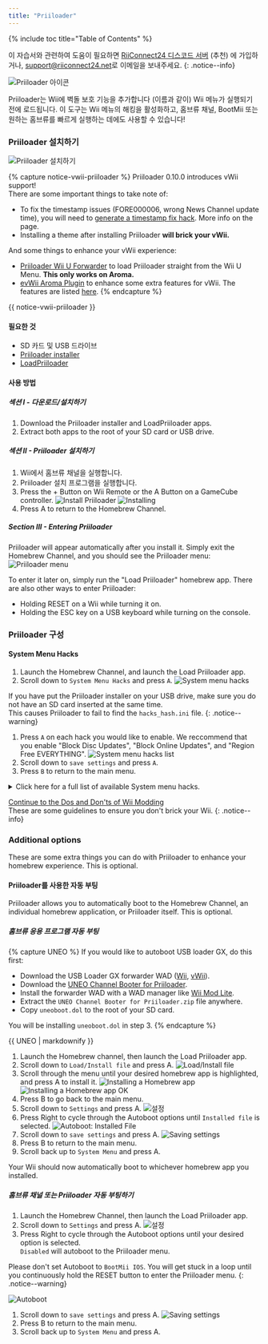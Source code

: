 ```yaml
---
title: "Priiloader"
---
```


{% include toc title="Table of Contents" %}

이 자습서와 관련하여 도움이 필요하면 [RiiConnect24 디스코드 서버](https://discord.gg/rc24) (추천) 에 가입하거나, [support@riiconnect24.net](mailto:support@riiconnect24.net)로 이메일을 보내주세요.
{: .notice--info}

![Priiloader 아이콘](/images/Priiloader/icon.png)

Priiloader는 Wii에 벽돌 보호 기능을 추가합니다 (이름과 같이) Wii 메뉴가 실행되기 전에 로드됩니다. 이 도구는 Wii 메뉴의 해킹을 활성화하고, 홈브류 채널, BootMii 또는 원하는 홈브류를 빠르게 실행하는 데에도 사용할 수 있습니다!

### Priiloader 설치하기

![Priiloader 설치하기](/images/Priiloader/priiloader.jpg)

{% capture notice-vwii-priiloader %}
Priiloader 0.10.0 introduces vWii support! <br> There are some important things to take note of:
- To fix the timestamp issues (FORE000006, wrong News Channel update time), you will need to [generate a timestamp fix hack](https://garyodernichts.github.io/priiloader-patch-gen/). More info on the page.
- Installing a theme after installing Priiloader **will brick your vWii.**

And some things to enhance your vWii experience:
- [Priiloader Wii U Forwarder](https://github.com/DacoTaco/priiloader/releases/download/0.10.0-RC3/PriiloaderWiiUForwarder.wuhb) to load Priiloader straight from the Wii U Menu. **This only works on Aroma.**
- [evWii Aroma Plugin](https://github.com/GaryOderNichts/evwii/releases) to enhance some extra features for vWii. The features are listed [here](https://github.com/GaryOderNichts/evwii#features).
{% endcapture %}

<div class="notice--success" markdown="1">

{{ notice-vwii-priiloader }}
</div>

#### 필요한 것

- SD 카드 및 USB 드라이브
- [Priiloader installer](https://hbb1.oscwii.org/hbb/priiloader/priiloader.zip)
- [LoadPriiloader](https://hbb1.oscwii.org/hbb/LoadPriiloader/LoadPriiloader.zip)

#### 사용 방법

##### 섹션 I - 다운로드/설치하기

1. Download the Priiloader installer and LoadPriiloader apps.
1. Extract both apps to the root of your SD card or USB drive.

##### 섹션 II - Priiloader 설치하기

1. Wii에서 홈브류 채널을 실행합니다.
1. Priiloader 설치 프로그램을 실행합니다.
1. Press the + Button on Wii Remote or the A Button on a GameCube controller. ![Install Priiloader](/images/Priiloader/installer.png) ![Installing](/images/Priiloader/installing.png)
1. Press A to return to the Homebrew Channel.

##### Section III - Entering Priiloader

Priiloader will appear automatically after you install it. Simply exit the Homebrew Channel, and you should see the Priiloader menu: ![Priiloader menu](/images/Priiloader/menu.png)

To enter it later on, simply run the "Load Priiloader" homebrew app. There are also other ways to enter Priiloader:
- Holding RESET on a Wii while turning it on.
- Holding the ESC key on a USB keyboard while turning on the console.

### Priiloader 구성

#### System Menu Hacks

1. Launch the Homebrew Channel, and launch the Load Priiloader app.
1. Scroll down to `System Menu Hacks` and press `A`. ![System menu hacks](/images/Priiloader/menu_hacks.png)

If you have put the Priiloader installer on your USB drive, make sure you do not have an SD card inserted at the same time. <br> This causes Priiloader to fail to find the `hacks_hash.ini` file.
{: .notice--warning}

1. Press `A` on each hack you would like to enable. We reccommend that you enable "Block Disc Updates", "Block Online Updates", and "Region Free EVERYTHING". ![System menu hacks list](/images/Priiloader/system_menu_hacks.png)
1. Scroll down to `save settings` and press `A`.
1. Press `B` to return to the main menu.

<details id="system-menu-hacks-list" class="notice--info" markdown="1">
<summary><a>Click here for a full list of available System menu hacks.</a></summary>

| 핵                                         | 설명                                                                                                                                                                                    |
| ----------------------------------------- | ------------------------------------------------------------------------------------------------------------------------------------------------------------------------------------- |
| Block Disc Updates                        | 게임을 플레이하기 전에 시스템을 강제로 업데이트하도록 하는 일부 게임에 포함된 "Wii 시스템 업데이트" 화면을 제거합니다.                                                                                                                 |
| Block Online Updates                      | Wii 업데이트를 비활성화합니다. 오류 32007과 함께 업데이트가 실패합니다.                                                                                                                                          |
| Auto-Press A at Health Screen             | A 버튼을 자동으로 눌러 "경고 - 건강과 안전을 위하여" 화면을 넘어갈 수 있습니다.                                                                                                                                      |
| Replace Health Screen with Backmenu       | Wii 메뉴로 돌아갈 때 재생되는 애니메이션으로 "경고 - 건강과 안전을 위하여" 화면을 변경합니다.                                                                                                                              |
| Move Disc Channel                         | Wii 메뉴에서 디스크 채널을 어디로든 이동할 수 있습니다. 일반적으로 첫 페이지의 왼쪽 상단에 고정되어 있습니다.                                                                                                                      |
| Wiimmfi Patch v4                          | 디스크 채널에서 실행하는 모든 게임을 Wiimmfi와 함께 사용할 수 있도록 자동으로 패치합니다.                                                                                                                                |
| 480p graphics fix in system menu          | Wii 메뉴에서 480p의 사소한 문제를 수정합니다.                                                                                                                                                         |
| Remove NoCopy Save File Protection        | 일반적으로 허용되지 않는 저장 파일을 데이터 관리에서 SD 카드로 복사할 수 있습니다.                                                                                                                                      |
| Region Free EVERYTHING                    | 다운로드한 응용 프로그램을 포함한 모든 Wii 응용 프로그램의 지역 잠금을 비활성화합니다.                                                                                                                                    |
| ~~No System Menu Sounds AT ALL~~          | ~~Disables all the Wii Menu sound effects.~~ Currently broken.                                                                                                                        |
| No System Menu Background Music           | Wii 메뉴 배경 음악을 비활성화합니다.                                                                                                                                                                |
| Re-Enable Bannerbomb v2                   | 최신 Wii 버전에서 "Bannerbomb" 취약점 공격을 활성화합니다.  홈브류 채널이 이미 설치되어 있는 경우 필요하지 않습니다.                                                                                                            |
| OSReport to UsbGecko(slot B)              | 메모리 카드 슬롯 B에 있는 디버깅 장치로 Wii 메뉴 로그를 전송합니다.                                                                                                                                             |
| OSReport to UsbGecko(GeckoOS,B)           | Gecko OS에서 Wii 메뉴가 실행되는 경우 메모리 카드 슬롯 B에 있는 디버깅 장치로 Wii 메뉴 로그를 전송합니다.                                                                                                                  |
| Force boot into Data Management           | Immediately loads the Wii menu into Data Management.                                                                                                                                  |
| Force Standard Recovery Mode              | Automatically launches the console in recovery mode. Used to launch recovery discs, letting users unbrick their Wii systems.                                                          |
| Remove Diagnostic Disc Check              | Removes a check in the Wii to see if an inserted game matches the title ID of the "Wii Startup Disc".                                                                                 |
| No-Delete HAXX,JODI,DVDX,DISC,DISK,RZDx   | Re-enable channels with these title IDs (originally blocked in system updates due to them being exploits).                                                                            |
| Force Disc Games to run under IOS249      | Make discs use cIOS 249 as the game's IOS. While it cannot allow playing of burned games on its own, it is needed to play burned discs. (Can give you Error 002 on a non-burned game) |
| Remove Deflicker                          | Removes the deflicker filter and makes the Wii Menu appear clearer.                                                                                                                   |
| Block Disc Autoboot                       | This prevents the Wii from instantly launching discs with title IDs starting with 0 or 1 (0x30, 0x31).                                                                                |
| Allow TitleID RAAE, 408x, 410x            | Allows the Wii Menu to read the discs with the title IDs RAAE (Wii Startup Disc), 408x and 410x (Wii Backup Disc)                                                                     |
| Remove IOS16 Disc Error                   | Allows the Wii Menu to launch discs (this is only the Wii Backup Disc) that use IOS16.                                                                                                |
| Mark Network Connection as Tested         | Enables the `Use This Connection` button in the Internet connection settings, regardless of the results of the last connection test.                                                  |
| Always enable WiiConnect24 for vWii       | Enables WiiConnect24 & Standby Connection every time the Wii menu starts. **Requires a reboot after enabling.**                                                                       |
| Create message via Calendar button (vWii) | Clicking on the Calendar button opens the Create Message menu instead of the Calendar, allowing the user to create Memos, send messages to, and register Wii friends.                 |

</details>

[Continue to the Dos and Don'ts of Wii Modding](dosanddonts)<br> These are some guidelines to ensure you don't brick your Wii.
{: .notice--info}

### Additional options

These are some extra things you can do with Priiloader to enhance your homebrew experience. This is optional.

#### Priiloader를 사용한 자동 부팅

Priiloader allows you to automatically boot to the Homebrew Channel, an individual homebrew application, or Priiloader itself. This is optional.

##### 홈브류 응용 프로그램 자동 부팅

{% capture UNEO %}
If you would like to autoboot USB loader GX, do this first:
  * Download the USB Loader GX forwarder WAD ([Wii](https://sourceforge.net/projects/usbloadergx/files/Releases/Forwarders/USB%20Loader%20GX-UNEO_Forwarder_5_1_AHBPROT.wad), [vWii](https://sourceforge.net/projects/usbloadergx/files/Releases/Forwarders/USB%20Loader%20GX-UNEO_Forwarder_5_1_AHBPROT_vWii%20%28Fix%29.wad)).
  * Download the [UNEO Channel Booter for Priiloader](https://sourceforge.net/projects/usbloadergx/files/Releases/Forwarders%20dols/UNEO%20Channel%20Booter%20for%20Priiloader.zip/download).
  * Install the forwarder WAD with a WAD manager like [Wii Mod Lite](wiimodlite).
  * Extract the `UNEO Channel Booter for Priiloader.zip` file anywhere.
  * Copy `uneoboot.dol` to the root of your SD card.

You will be installing `uneoboot.dol` in step 3.
{% endcapture %}

<div class="notice--warning"> {{ UNEO | markdownify }} </div>

1. Launch the Homebrew channel, then launch the Load Priiloader app.
1. Scroll down to `Load/Install file` and press A. ![Load/Install file](/images/Priiloader/menu_install_file.png)
1. Scroll through the menu until your desired homebrew app is highlighted, and press A to install it. ![Installing a Homebrew app](/images/Priiloader/installing_file.png) ![Installing a Homebrew app OK](/images/Priiloader/installing_file_ok.png)
1. Press B to go back to the main menu.
1. Scroll down to `Settings` and press A. ![설정](/images/Priiloader/menu_settings.png)
1. Press Right to cycle through the Autoboot options until `Installed file` is selected. ![Autoboot: Installed File](/images/Priiloader/autoboot_installed_file.png)
1. Scroll down to `save settings` and press A. ![Saving settings](/images/Priiloader/settings_save.png)
1. Press B to return to the main menu.
1. Scroll back up to `System Menu` and press A.

Your Wii should now automatically boot to whichever homebrew app you installed.

##### 홈브류 채널 또는 Priiloader 자동 부팅하기

1. Launch the Homebrew Channel, then launch the Load Priiloader app.
1. Scroll down to `Settings` and press A. ![설정](/images/Priiloader/menu_settings.png)
1. Press Right to cycle through the Autoboot options until your desired option is selected. <br> `Disabled` will autoboot to the Priiloader menu.

Please don't set Autoboot to `BootMii IOS`. You will get stuck in a loop until you continuously hold the RESET button to enter the Priiloader menu.
{: .notice--warning}

   ![Autoboot](/images/Priiloader/autoboot_disabled.png)
1. Scroll down to `save settings` and press A. ![Saving settings](/images/Priiloader/settings_save.png)
1. Press B to return to the main menu.
1. Scroll back up to `System Menu` and press A.

